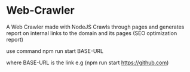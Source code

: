 # Web-Crawler
A Web Crawler made with NodeJS 
Crawls through pages and generates report on internal links to the domain and its pages (SEO optimization report)

use command npm run start BASE-URL

where BASE-URL is the link e.g (npm run start https://github.com)
